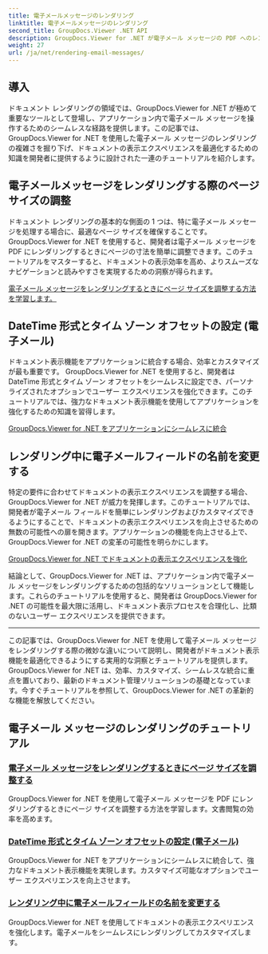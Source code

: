 ```yaml
---
title: 電子メールメッセージのレンダリング
linktitle: 電子メールメッセージのレンダリング
second_title: GroupDocs.Viewer .NET API
description: GroupDocs.Viewer for .NET が電子メール メッセージの PDF へのレンダリングをどのように簡素化するかをご覧ください。ページ サイズの調整、DateTime 形式の設定、フィールド名の効率的な変更方法を学びます。
weight: 27
url: /ja/net/rendering-email-messages/
---
```

## 導入

ドキュメント レンダリングの領域では、GroupDocs.Viewer for .NET が極めて重要なツールとして登場し、アプリケーション内で電子メール メッセージを操作するためのシームレスな経路を提供します。この記事では、GroupDocs.Viewer for .NET を使用した電子メール メッセージのレンダリングの複雑さを掘り下げ、ドキュメントの表示エクスペリエンスを最適化するための知識を開発者に提供するように設計された一連のチュートリアルを紹介します。

## 電子メールメッセージをレンダリングする際のページサイズの調整

ドキュメント レンダリングの基本的な側面の 1 つは、特に電子メール メッセージを処理する場合に、最適なページ サイズを確保することです。 GroupDocs.Viewer for .NET を使用すると、開発者は電子メール メッセージを PDF にレンダリングするときにページの寸法を簡単に調整できます。このチュートリアルをマスターすると、ドキュメントの表示効率を高め、よりスムーズなナビゲーションと読みやすさを実現するための洞察が得られます。

[電子メール メッセージをレンダリングするときにページ サイズを調整する方法を学習します。](./adjust-page-size-email/)

## DateTime 形式とタイム ゾーン オフセットの設定 (電子メール)

ドキュメント表示機能をアプリケーションに統合する場合、効率とカスタマイズが最も重要です。 GroupDocs.Viewer for .NET を使用すると、開発者は DateTime 形式とタイム ゾーン オフセットをシームレスに設定でき、パーソナライズされたオプションでユーザー エクスペリエンスを強化できます。このチュートリアルでは、強力なドキュメント表示機能を使用してアプリケーションを強化するための知識を習得します。

[GroupDocs.Viewer for .NET をアプリケーションにシームレスに統合](./set-date-time-format-offset-email/)

## レンダリング中に電子メールフィールドの名前を変更する

特定の要件に合わせてドキュメントの表示エクスペリエンスを調整する場合、GroupDocs.Viewer for .NET が威力を発揮します。このチュートリアルでは、開発者が電子メール フィールドを簡単にレンダリングおよびカスタマイズできるようにすることで、ドキュメントの表示エクスペリエンスを向上させるための無数の可能性への扉を開きます。アプリケーションの機能を向上させる上で、GroupDocs.Viewer for .NET の変革の可能性を明らかにします。

[GroupDocs.Viewer for .NET でドキュメントの表示エクスペリエンスを強化](./rename-email-fields/)

結論として、GroupDocs.Viewer for .NET は、アプリケーション内で電子メール メッセージをレンダリングするための包括的なソリューションとして機能します。これらのチュートリアルを使用すると、開発者は GroupDocs.Viewer for .NET の可能性を最大限に活用し、ドキュメント表示プロセスを合理化し、比類のないユーザー エクスペリエンスを提供できます。

--- 

この記事では、GroupDocs.Viewer for .NET を使用して電子メール メッセージをレンダリングする際の微妙な違いについて説明し、開発者がドキュメント表示機能を最適化できるようにする実用的な洞察とチュートリアルを提供します。 GroupDocs.Viewer for .NET は、効率、カスタマイズ、シームレスな統合に重点を置いており、最新のドキュメント管理ソリューションの基礎となっています。今すぐチュートリアルを参照して、GroupDocs.Viewer for .NET の革新的な機能を解放してください。
## 電子メール メッセージのレンダリングのチュートリアル
### [電子メール メッセージをレンダリングするときにページ サイズを調整する](./adjust-page-size-email/)
GroupDocs.Viewer for .NET を使用して電子メール メッセージを PDF にレンダリングするときにページ サイズを調整する方法を学習します。文書閲覧の効率を高めます。
### [DateTime 形式とタイム ゾーン オフセットの設定 (電子メール)](./set-date-time-format-offset-email/)
GroupDocs.Viewer for .NET をアプリケーションにシームレスに統合して、強力なドキュメント表示機能を実現します。カスタマイズ可能なオプションでユーザー エクスペリエンスを向上させます。
### [レンダリング中に電子メールフィールドの名前を変更する](./rename-email-fields/)
GroupDocs.Viewer for .NET を使用してドキュメントの表示エクスペリエンスを強化します。電子メールをシームレスにレンダリングしてカスタマイズします。